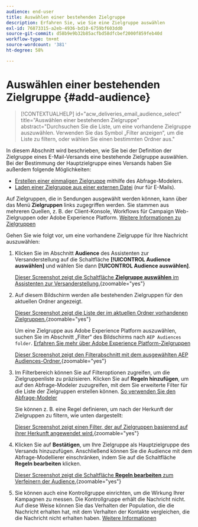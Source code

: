 ```yaml
---
audience: end-user
title: Auswählen einer bestehenden Zielgruppe
description: Erfahren Sie, wie Sie eine Zielgruppe auswählen
exl-id: 76873315-a2eb-4936-bd10-6759bf603dd0
source-git-commit: d58b9e9b32b85acfbd58dfcbef2000f859feb40d
workflow-type: tm+mt
source-wordcount: '381'
ht-degree: 58%

---
```


# Auswählen einer bestehenden Zielgruppe {#add-audience}

>[!CONTEXTUALHELP]
>id="acw_deliveries_email_audience_select"
>title="Auswählen einer bestehenden Zielgruppe"
>abstract="Durchsuchen Sie die Liste, um eine vorhandene Zielgruppe auszuwählen. Verwenden Sie das Symbol „Filter anzeigen“, um die Liste zu filtern, oder wählen Sie einen bestimmten Ordner aus."

In diesem Abschnitt wird beschrieben, wie Sie bei der Definition der Zielgruppe eines E-Mail-Versands eine bestehende Zielgruppe auswählen. Bei der Bestimmung der Hauptzielgruppe eines Versands haben Sie außerdem folgende Möglichkeiten:
* [Erstellen einer einmaligen Zielgruppe](one-time-audience.md) mithilfe des Abfrage-Modelers.
* [Laden einer Zielgruppe aus einer externen Datei](file-audience.md) (nur für E-Mails).

Auf Zielgruppen, die in Sendungen ausgewählt werden können, kann über das Menü **Zielgruppen** links zugegriffen werden. Sie stammen aus mehreren Quellen, z. B. der Client-Konsole, Workflows für Campaign Web-Zielgruppen oder Adobe Experience Platform. [Weitere Informationen zu Zielgruppen](manage-audience.md)

Gehen Sie wie folgt vor, um eine vorhandene Zielgruppe für Ihre Nachricht auszuwählen:

1. Klicken Sie im Abschnitt **Audience** des Assistenten zur Versanderstellung auf die Schaltfläche **[!UICONTROL Audience auswählen]** und wählen Sie dann **[!UICONTROL Audience auswählen]**.

   [Dieser Screenshot zeigt die Schaltfläche **Zielgruppe auswählen** im Assistenten zur Versanderstellung.](assets/create-audience.png){zoomable="yes"}

1. Auf diesem Bildschirm werden alle bestehenden Zielgruppen für den aktuellen Ordner angezeigt.

   [Dieser Screenshot zeigt die Liste der im aktuellen Ordner vorhandenen Zielgruppen.](assets/create-audience2.png){zoomable="yes"}

   Um eine Zielgruppe aus Adobe Experience Platform auszuwählen, suchen Sie im Abschnitt „Filter“ des Bildschirms nach `AEP Audiences folder`. [Erfahren Sie mehr über Adobe Experience Platform-Zielgruppen](manage-audience.md#monitor)

   [Dieser Screenshot zeigt den Filterabschnitt mit dem ausgewählten AEP Audiences-Ordner.](assets/select-audience-folder.png){zoomable="yes"}

1. Im Filterbereich können Sie auf Filteroptionen zugreifen, um die Zielgruppenliste zu präzisieren. Klicken Sie auf **Regeln hinzufügen**, um auf den Abfrage-Modeler zuzugreifen, mit dem Sie erweiterte Filter für die Liste der Zielgruppen erstellen können. [So verwenden Sie den Abfrage-Modeler](../query/query-modeler-overview.md)

   Sie können z. B. eine Regel definieren, um nach der Herkunft der Zielgruppen zu filtern, wie unten dargestellt:

   [Dieser Screenshot zeigt einen Filter, der auf Zielgruppen basierend auf ihrer Herkunft angewendet wird.](assets/filter-on-aep-audience.png){zoomable="yes"}

1. Klicken Sie auf **Bestätigen**, um Ihre Zielgruppe als Hauptzielgruppe des Versands hinzuzufügen. Anschließend können Sie die Audience mit dem Abfrage-Modellierer einschränken, indem Sie auf die Schaltfläche **Regeln bearbeiten** klicken.

   [Dieser Screenshot zeigt die Schaltfläche **Regeln bearbeiten** zum Verfeinern der Audience.](assets/refine-audience.png){zoomable="yes"}

1. Sie können auch eine Kontrollgruppe einrichten, um die Wirkung Ihrer Kampagnen zu messen. Die Kontrollgruppe erhält die Nachricht nicht. Auf diese Weise können Sie das Verhalten der Population, die die Nachricht erhalten hat, mit dem Verhalten der Kontakte vergleichen, die die Nachricht nicht erhalten haben. [Weitere Informationen](control-group.md)